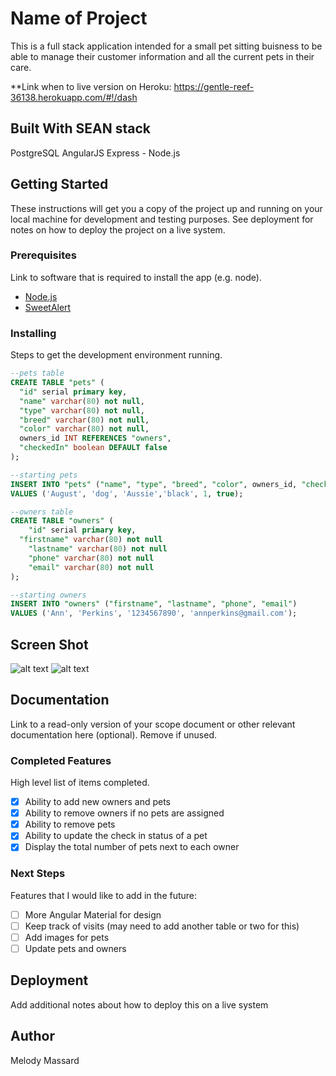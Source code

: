 # Name of Project

This is a full stack application intended for a small pet sitting buisness to be able to manage their customer information and all the current pets in their care. 

**Link when to live version on Heroku: https://gentle-reef-36138.herokuapp.com/#!/dash

## Built With SEAN stack

PostgreSQL
AngularJS
Express - Node.js

## Getting Started

These instructions will get you a copy of the project up and running on your local machine for development and testing purposes. See deployment for notes on how to deploy the project on a live system.

### Prerequisites

Link to software that is required to install the app (e.g. node).

- [Node.js](https://nodejs.org/en/)
- [SweetAlert](https://sweetalert.js.org/guides/)

### Installing

Steps to get the development environment running.

```sql
--pets table
CREATE TABLE "pets" (
  "id" serial primary key,
  "name" varchar(80) not null,
  "type" varchar(80) not null,
  "breed" varchar(80) not null,
  "color" varchar(80) not null,
  owners_id INT REFERENCES "owners",
  "checkedIn" boolean DEFAULT false
);

--starting pets
INSERT INTO "pets" ("name", "type", "breed", "color", owners_id, "checkedIn")
VALUES ('August', 'dog', 'Aussie','black', 1, true);

--owners table 
CREATE TABLE "owners" (
	"id" serial primary key,
  "firstname" varchar(80) not null
	"lastname" varchar(80) not null
	"phone" varchar(80) not null
	"email" varchar(80) not null
);

--starting owners 
INSERT INTO "owners" ("firstname", "lastname", "phone", "email")
VALUES ('Ann', 'Perkins', '1234567890', 'annperkins@gmail.com');
```

## Screen Shot

![alt text](/Users/Melody8988/prime/weekFive/Pet-Hotel-AngularJS/OwnerScreenShot.png)
![alt text](/Users/Melody8988/prime/weekFive/Pet-Hotel-AngularJS/DashScreenShot.png)

## Documentation

Link to a read-only version of your scope document or other relevant documentation here (optional). Remove if unused.

### Completed Features

High level list of items completed.

- [X] Ability to add new owners and pets
- [X] Ability to remove owners if no pets are assigned
- [X] Ability to remove pets
- [X] Ability to update the check in status of a pet
- [X] Display the total number of pets next to each owner

### Next Steps

Features that I would like to add in the future:

- [ ] More Angular Material for design
- [ ] Keep track of visits (may need to add another table or two for this)
- [ ] Add images for pets
- [ ] Update pets and owners

## Deployment

Add additional notes about how to deploy this on a live system

## Author

Melody Massard
